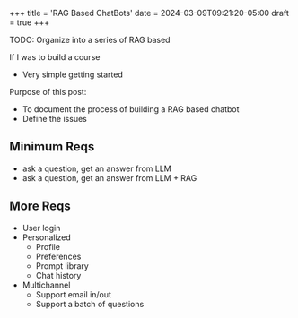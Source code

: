 +++
title = 'RAG Based ChatBots'
date = 2024-03-09T09:21:20-05:00
draft = true
+++

TODO: Organize into a series of RAG based

If I was to build a course

- Very simple getting started

Purpose of this post:

- To document the process of building a RAG based chatbot
- Define the issues

## Minimum Reqs

- ask a question, get an answer from LLM
- ask a question, get an answer from LLM + RAG

## More Reqs

- User login
- Personalized
  - Profile
  - Preferences
  - Prompt library
  - Chat history
- Multichannel
  - Support email in/out
  - Support a batch of questions
